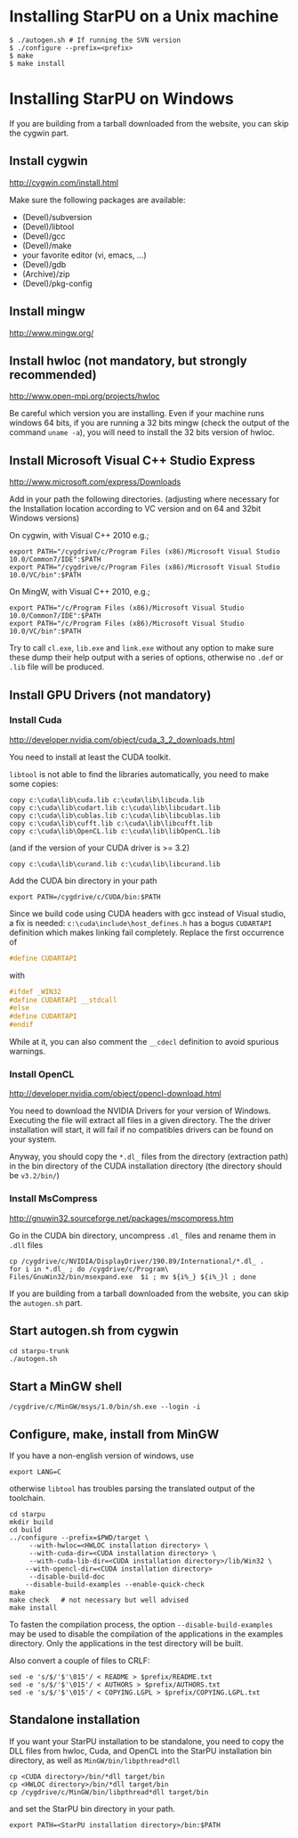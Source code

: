 <!---
 StarPU --- Runtime system for heterogeneous multicore architectures.

 Copyright (C) 2009-2025    University of Bordeaux, CNRS (LaBRI UMR 5800), Inria

 StarPU is free software; you can redistribute it and/or modify
 it under the terms of the GNU Lesser General Public License as published by
 the Free Software Foundation; either version 2.1 of the License, or (at
 your option) any later version.

 StarPU is distributed in the hope that it will be useful, but
 WITHOUT ANY WARRANTY; without even the implied warranty of
 MERCHANTABILITY or FITNESS FOR A PARTICULAR PURPOSE.

 See the GNU Lesser General Public License in COPYING.LGPL for more details.
-->

# Installing StarPU on a Unix machine

```shell
$ ./autogen.sh # If running the SVN version
$ ./configure --prefix=<prefix>
$ make
$ make install
```


# Installing StarPU on Windows

If you are building from a tarball downloaded from the website, you can skip the
cygwin part.

## Install cygwin

http://cygwin.com/install.html

Make sure the following packages are available:
- (Devel)/subversion
- (Devel)/libtool
- (Devel)/gcc
- (Devel)/make
- your favorite editor (vi, emacs, ...)
- (Devel)/gdb
- (Archive)/zip
- (Devel)/pkg-config

## Install mingw

http://www.mingw.org/

## Install hwloc (not mandatory, but strongly recommended)

http://www.open-mpi.org/projects/hwloc

Be careful which version you are installing. Even if your machine
runs windows 64 bits, if you are running a 32 bits mingw (check the
output of the command `uname -a`), you will need to install the 32
bits version of hwloc.

## Install Microsoft Visual C++ Studio Express

http://www.microsoft.com/express/Downloads

Add in your path the following directories.
(adjusting where necessary for the Installation location according to VC
 version and on 64 and 32bit Windows versions)

On cygwin, with Visual C++ 2010 e.g.;

```shell
export PATH="/cygdrive/c/Program Files (x86)/Microsoft Visual Studio 10.0/Common7/IDE":$PATH
export PATH="/cygdrive/c/Program Files (x86)/Microsoft Visual Studio 10.0/VC/bin":$PATH
```

On MingW, with Visual C++ 2010, e.g.;

```shell
export PATH="/c/Program Files (x86)/Microsoft Visual Studio 10.0/Common7/IDE":$PATH
export PATH="/c/Program Files (x86)/Microsoft Visual Studio 10.0/VC/bin":$PATH
```

Try to call `cl.exe`, `lib.exe` and `link.exe` without any option to make
sure these dump their help output with a series of options, otherwise no
`.def` or `.lib` file will be produced.

## Install GPU Drivers (not mandatory)

### Install Cuda

http://developer.nvidia.com/object/cuda_3_2_downloads.html

You need to install at least the CUDA toolkit.

`libtool` is not able to find the libraries automatically, you
need to make some copies:

```shell
copy c:\cuda\lib\cuda.lib c:\cuda\lib\libcuda.lib
copy c:\cuda\lib\cudart.lib c:\cuda\lib\libcudart.lib
copy c:\cuda\lib\cublas.lib c:\cuda\lib\libcublas.lib
copy c:\cuda\lib\cufft.lib c:\cuda\lib\libcufft.lib
copy c:\cuda\lib\OpenCL.lib c:\cuda\lib\libOpenCL.lib
```

(and if the version of your CUDA driver is >= 3.2)

```shell
copy c:\cuda\lib\curand.lib c:\cuda\lib\libcurand.lib
```

Add the CUDA bin directory in your path

```shell
export PATH=/cygdrive/c/CUDA/bin:$PATH
```

Since we build code using CUDA headers with gcc instead of Visual studio,
a fix is needed: `c:\cuda\include\host_defines.h` has a bogus `CUDARTAPI`
definition which makes linking fail completely. Replace the first
occurrence of

```C
#define CUDARTAPI
```

with

```C
#ifdef _WIN32
#define CUDARTAPI __stdcall
#else
#define CUDARTAPI
#endif
```

While at it, you can also comment the `__cdecl` definition to avoid spurious
warnings.

### Install OpenCL

http://developer.nvidia.com/object/opencl-download.html

You need to download the NVIDIA Drivers for your version of
Windows. Executing the file will extract all files in a given
directory. The the driver installation will start, it will fail
if no compatibles drivers can be found on your system.

Anyway, you should copy the `*.dl_` files from the directory
(extraction path) in the bin directory of the CUDA installation
directory (the directory should be `v3.2/bin/`)

### Install MsCompress

http://gnuwin32.sourceforge.net/packages/mscompress.htm

Go in the CUDA bin directory, uncompress `.dl_` files and rename
them in `.dll` files

```shell
cp /cygdrive/c/NVIDIA/DisplayDriver/190.89/International/*.dl_ .
for i in *.dl_ ; do /cygdrive/c/Program\ Files/GnuWin32/bin/msexpand.exe  $i ; mv ${i%_} ${i%_}l ; done
```

If you are building from a tarball downloaded from the website, you can skip the
`autogen.sh` part.

## Start autogen.sh from cygwin

```shell
cd starpu-trunk
./autogen.sh
```

## Start a MinGW shell

```shell
/cygdrive/c/MinGW/msys/1.0/bin/sh.exe --login -i
```

## Configure, make, install from MinGW

If you have a non-english version of windows, use

```shell
export LANG=C
```

otherwise `libtool` has troubles parsing the translated output of the toolchain.

```
cd starpu
mkdir build
cd build
../configure --prefix=$PWD/target \
     --with-hwloc=<HWLOC installation directory> \
     --with-cuda-dir=<CUDA installation directory> \
     --with-cuda-lib-dir=<CUDA installation directory>/lib/Win32 \
	--with-opencl-dir=<CUDA installation directory>
     --disable-build-doc
	--disable-build-examples --enable-quick-check
make
make check   # not necessary but well advised
make install
```

To fasten the compilation process, the option
`--disable-build-examples` may be used to disable the
compilation of the applications in the examples directory. Only the
applications in the test directory will be built.

Also convert a couple of files to CRLF:

```shell
sed -e 's/$/'$'\015'/ < README > $prefix/README.txt
sed -e 's/$/'$'\015'/ < AUTHORS > $prefix/AUTHORS.txt
sed -e 's/$/'$'\015'/ < COPYING.LGPL > $prefix/COPYING.LGPL.txt
```

## Standalone installation

If you want your StarPU installation to be standalone, you need to
copy the DLL files from hwloc, Cuda, and OpenCL into the StarPU
installation bin directory, as well as `MinGW/bin/libpthread*dll`

```shell
cp <CUDA directory>/bin/*dll target/bin
cp <HWLOC directory>/bin/*dll target/bin
cp /cygdrive/c/MinGW/bin/libpthread*dll target/bin
```

and set the StarPU bin directory in your path.

```shell
export PATH=<StarPU installation directory>/bin:$PATH
```
